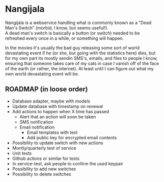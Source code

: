# Nangijala

Nangijala is a webservice handling what is commonly known as a "Dead Man's Switch" (morbid, I know, but seems useful!).\
A dead man's switch is basically a button (or switch) needed to be refreshed every once in a while, or something will happen.

In the movies it's usually the bad guy releasing some sort of world devastating event if he (or she, but going with the statistics here) dies, but for my own part its mostly sendin SMS's, emails, and files to people I know, ensuring that someone takes care of my cats in case I vanish off of the face of the earth (or rather, the internet). At least until I can figure out what my own world devastating event will be.

## ROADMAP (in loose order)
* Database adapter, maybe with models
* Update database with timestamp on renewal
* Add actions to happen when X time has passed
  * Alert that an action will soon be taken
  * SMS notification
  * Email notification
    * Email templates with text
    * Add public key for  encrypted email contents
* Possibility to update switch with new actions
* Montly/quarterly test of service
* Unit tests
* Github actions or similar for tests
* In service-test, ask people to confirm the used keypair
* Possibility to add new switches
* Possibility to delete switches
